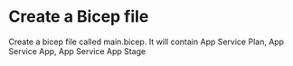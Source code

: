 # Create a Bicep file

Create a bicep file called main.bicep. It will contain App Service Plan, App Service App, App Service App Stage
